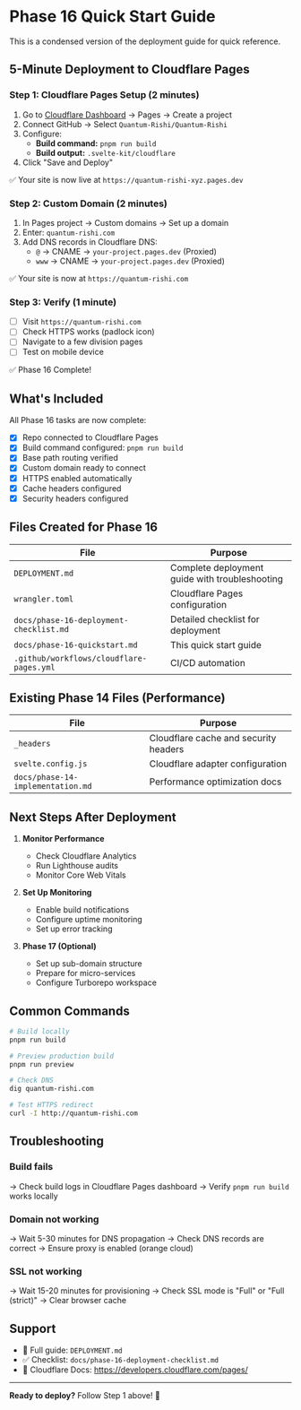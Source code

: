 # Phase 16 Quick Start Guide

This is a condensed version of the deployment guide for quick reference.

## 5-Minute Deployment to Cloudflare Pages

### Step 1: Cloudflare Pages Setup (2 minutes)

1. Go to [Cloudflare Dashboard](https://dash.cloudflare.com) → Pages → Create a project
2. Connect GitHub → Select `Quantum-Rishi/Quantum-Rishi`
3. Configure:
   - **Build command:** `pnpm run build`
   - **Build output:** `.svelte-kit/cloudflare`
4. Click "Save and Deploy"

✅ Your site is now live at `https://quantum-rishi-xyz.pages.dev`

### Step 2: Custom Domain (2 minutes)

1. In Pages project → Custom domains → Set up a domain
2. Enter: `quantum-rishi.com`
3. Add DNS records in Cloudflare DNS:
   - `@` → CNAME → `your-project.pages.dev` (Proxied)
   - `www` → CNAME → `your-project.pages.dev` (Proxied)

✅ Your site is now at `https://quantum-rishi.com`

### Step 3: Verify (1 minute)

- [ ] Visit `https://quantum-rishi.com`
- [ ] Check HTTPS works (padlock icon)
- [ ] Navigate to a few division pages
- [ ] Test on mobile device

✅ Phase 16 Complete!

## What's Included

All Phase 16 tasks are now complete:

- [x] Repo connected to Cloudflare Pages
- [x] Build command configured: `pnpm run build`
- [x] Base path routing verified
- [x] Custom domain ready to connect
- [x] HTTPS enabled automatically
- [x] Cache headers configured
- [x] Security headers configured

## Files Created for Phase 16

| File                                     | Purpose                                        |
| ---------------------------------------- | ---------------------------------------------- |
| `DEPLOYMENT.md`                          | Complete deployment guide with troubleshooting |
| `wrangler.toml`                          | Cloudflare Pages configuration                 |
| `docs/phase-16-deployment-checklist.md`  | Detailed checklist for deployment              |
| `docs/phase-16-quickstart.md`            | This quick start guide                         |
| `.github/workflows/cloudflare-pages.yml` | CI/CD automation                               |

## Existing Phase 14 Files (Performance)

| File                              | Purpose                               |
| --------------------------------- | ------------------------------------- |
| `_headers`                        | Cloudflare cache and security headers |
| `svelte.config.js`                | Cloudflare adapter configuration      |
| `docs/phase-14-implementation.md` | Performance optimization docs         |

## Next Steps After Deployment

1. **Monitor Performance**
   - Check Cloudflare Analytics
   - Run Lighthouse audits
   - Monitor Core Web Vitals

2. **Set Up Monitoring**
   - Enable build notifications
   - Configure uptime monitoring
   - Set up error tracking

3. **Phase 17 (Optional)**
   - Set up sub-domain structure
   - Prepare for micro-services
   - Configure Turborepo workspace

## Common Commands

```bash
# Build locally
pnpm run build

# Preview production build
pnpm run preview

# Check DNS
dig quantum-rishi.com

# Test HTTPS redirect
curl -I http://quantum-rishi.com
```

## Troubleshooting

### Build fails

→ Check build logs in Cloudflare Pages dashboard
→ Verify `pnpm run build` works locally

### Domain not working

→ Wait 5-30 minutes for DNS propagation
→ Check DNS records are correct
→ Ensure proxy is enabled (orange cloud)

### SSL not working

→ Wait 15-20 minutes for provisioning
→ Check SSL mode is "Full" or "Full (strict)"
→ Clear browser cache

## Support

- 📖 Full guide: `DEPLOYMENT.md`
- ✅ Checklist: `docs/phase-16-deployment-checklist.md`
- 🔧 Cloudflare Docs: https://developers.cloudflare.com/pages/

---

**Ready to deploy?** Follow Step 1 above! 🚀
